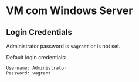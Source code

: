 # VM com Windows Server

## Login Credentials

Administrator password is `vagrant` or is not set.

Default login credentials:

    Username: Administrator
    Password: vagrant